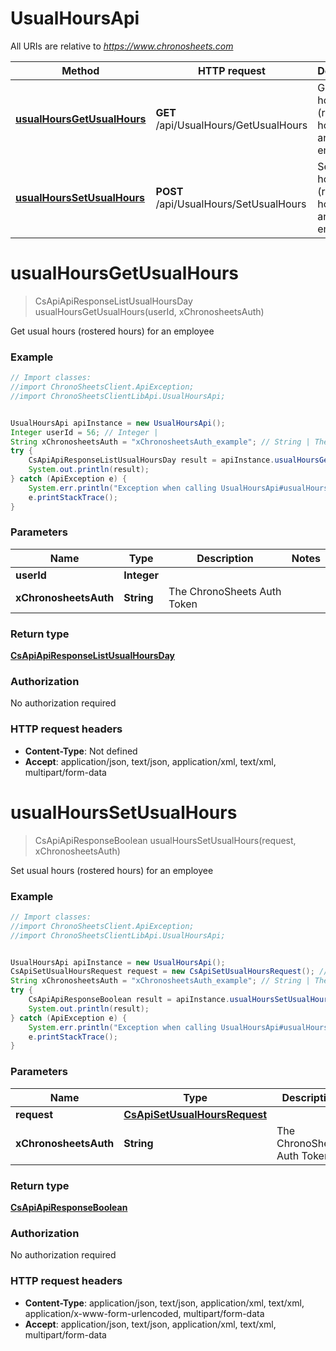 # UsualHoursApi

All URIs are relative to *https://www.chronosheets.com*

Method | HTTP request | Description
------------- | ------------- | -------------
[**usualHoursGetUsualHours**](UsualHoursApi.md#usualHoursGetUsualHours) | **GET** /api/UsualHours/GetUsualHours | Get usual hours (rostered hours) for an employee
[**usualHoursSetUsualHours**](UsualHoursApi.md#usualHoursSetUsualHours) | **POST** /api/UsualHours/SetUsualHours | Set usual hours (rostered hours) for an employee


<a name="usualHoursGetUsualHours"></a>
# **usualHoursGetUsualHours**
> CsApiApiResponseListUsualHoursDay usualHoursGetUsualHours(userId, xChronosheetsAuth)

Get usual hours (rostered hours) for an employee

### Example
```java
// Import classes:
//import ChronoSheetsClient.ApiException;
//import ChronoSheetsClientLibApi.UsualHoursApi;


UsualHoursApi apiInstance = new UsualHoursApi();
Integer userId = 56; // Integer | 
String xChronosheetsAuth = "xChronosheetsAuth_example"; // String | The ChronoSheets Auth Token
try {
    CsApiApiResponseListUsualHoursDay result = apiInstance.usualHoursGetUsualHours(userId, xChronosheetsAuth);
    System.out.println(result);
} catch (ApiException e) {
    System.err.println("Exception when calling UsualHoursApi#usualHoursGetUsualHours");
    e.printStackTrace();
}
```

### Parameters

Name | Type | Description  | Notes
------------- | ------------- | ------------- | -------------
 **userId** | **Integer**|  |
 **xChronosheetsAuth** | **String**| The ChronoSheets Auth Token |

### Return type

[**CsApiApiResponseListUsualHoursDay**](CsApiApiResponseListUsualHoursDay.md)

### Authorization

No authorization required

### HTTP request headers

 - **Content-Type**: Not defined
 - **Accept**: application/json, text/json, application/xml, text/xml, multipart/form-data

<a name="usualHoursSetUsualHours"></a>
# **usualHoursSetUsualHours**
> CsApiApiResponseBoolean usualHoursSetUsualHours(request, xChronosheetsAuth)

Set usual hours (rostered hours) for an employee

### Example
```java
// Import classes:
//import ChronoSheetsClient.ApiException;
//import ChronoSheetsClientLibApi.UsualHoursApi;


UsualHoursApi apiInstance = new UsualHoursApi();
CsApiSetUsualHoursRequest request = new CsApiSetUsualHoursRequest(); // CsApiSetUsualHoursRequest | 
String xChronosheetsAuth = "xChronosheetsAuth_example"; // String | The ChronoSheets Auth Token
try {
    CsApiApiResponseBoolean result = apiInstance.usualHoursSetUsualHours(request, xChronosheetsAuth);
    System.out.println(result);
} catch (ApiException e) {
    System.err.println("Exception when calling UsualHoursApi#usualHoursSetUsualHours");
    e.printStackTrace();
}
```

### Parameters

Name | Type | Description  | Notes
------------- | ------------- | ------------- | -------------
 **request** | [**CsApiSetUsualHoursRequest**](CsApiSetUsualHoursRequest.md)|  |
 **xChronosheetsAuth** | **String**| The ChronoSheets Auth Token |

### Return type

[**CsApiApiResponseBoolean**](CsApiApiResponseBoolean.md)

### Authorization

No authorization required

### HTTP request headers

 - **Content-Type**: application/json, text/json, application/xml, text/xml, application/x-www-form-urlencoded, multipart/form-data
 - **Accept**: application/json, text/json, application/xml, text/xml, multipart/form-data

